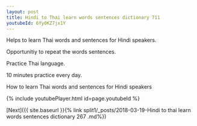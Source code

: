 ```yaml
---
layout: post
title: Hindi to Thai learn words sentences dictionary 711 
youtubeId: 6Yy0KZ7jx1Y
---
```

 
 
Helps to learn Thai words and sentences for Hindi speakers.

Opportunitiy to repeat the words sentences. 

Practice Thai language. 
 
10 minutes practice every day. 
 
How to learn Thai words and sentences for Hindi speakers 
 
{% include youtubePlayer.html id=page.youtubeId %}
 
 
[Next]({{ site.baseurl }}{% link  split1/_posts/2018-03-19-Hindi to thai learn words sentences dictionary 267 .md%})
 
